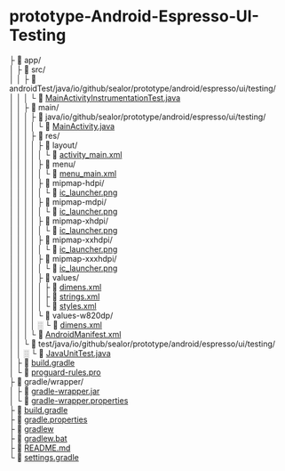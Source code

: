 # prototype-Android-Espresso-UI-Testing

├ 📂 app/  
│ ├ 📂 src/  
│ │ ├ 📂 androidTest/java/io/github/sealor/prototype/android/espresso/ui/testing/  
│ │ │ └ 📜 [MainActivityInstrumentationTest.java](app/src/androidTest/java/io/github/sealor/prototype/android/espresso/ui/testing/MainActivityInstrumentationTest.java)  
│ │ ├ 📂 main/  
│ │ │ ├ 📂 java/io/github/sealor/prototype/android/espresso/ui/testing/  
│ │ │ │ └ 📜 [MainActivity.java](app/src/main/java/io/github/sealor/prototype/android/espresso/ui/testing/MainActivity.java)  
│ │ │ ├ 📂 res/  
│ │ │ │ ├ 📂 layout/  
│ │ │ │ │ └ 📜 [activity_main.xml](app/src/main/res/layout/activity_main.xml)  
│ │ │ │ ├ 📂 menu/  
│ │ │ │ │ └ 📜 [menu_main.xml](app/src/main/res/menu/menu_main.xml)  
│ │ │ │ ├ 📂 mipmap-hdpi/  
│ │ │ │ │ └ 📜 [ic_launcher.png](app/src/main/res/mipmap-hdpi/ic_launcher.png)  
│ │ │ │ ├ 📂 mipmap-mdpi/  
│ │ │ │ │ └ 📜 [ic_launcher.png](app/src/main/res/mipmap-mdpi/ic_launcher.png)  
│ │ │ │ ├ 📂 mipmap-xhdpi/  
│ │ │ │ │ └ 📜 [ic_launcher.png](app/src/main/res/mipmap-xhdpi/ic_launcher.png)  
│ │ │ │ ├ 📂 mipmap-xxhdpi/  
│ │ │ │ │ └ 📜 [ic_launcher.png](app/src/main/res/mipmap-xxhdpi/ic_launcher.png)  
│ │ │ │ ├ 📂 mipmap-xxxhdpi/  
│ │ │ │ │ └ 📜 [ic_launcher.png](app/src/main/res/mipmap-xxxhdpi/ic_launcher.png)  
│ │ │ │ ├ 📂 values/  
│ │ │ │ │ ├ 📜 [dimens.xml](app/src/main/res/values/dimens.xml)  
│ │ │ │ │ ├ 📜 [strings.xml](app/src/main/res/values/strings.xml)  
│ │ │ │ │ └ 📜 [styles.xml](app/src/main/res/values/styles.xml)  
│ │ │ │ └ 📂 values-w820dp/  
│ │ │ │ ░ └ 📜 [dimens.xml](app/src/main/res/values-w820dp/dimens.xml)  
│ │ │ └ 📜 [AndroidManifest.xml](app/src/main/AndroidManifest.xml)  
│ │ └ 📂 test/java/io/github/sealor/prototype/android/espresso/ui/testing/  
│ │ ░ └ 📜 [JavaUnitTest.java](app/src/test/java/io/github/sealor/prototype/android/espresso/ui/testing/JavaUnitTest.java)  
│ ├ 📜 [build.gradle](app/build.gradle)  
│ └ 📜 [proguard-rules.pro](app/proguard-rules.pro)  
├ 📂 gradle/wrapper/  
│ ├ 📜 [gradle-wrapper.jar](gradle/wrapper/gradle-wrapper.jar)  
│ └ 📜 [gradle-wrapper.properties](gradle/wrapper/gradle-wrapper.properties)  
├ 📜 [build.gradle](build.gradle)  
├ 📜 [gradle.properties](gradle.properties)  
├ 📜 [gradlew](gradlew)  
├ 📜 [gradlew.bat](gradlew.bat)  
├ 📜 [README.md](README.md)  
└ 📜 [settings.gradle](settings.gradle)  
